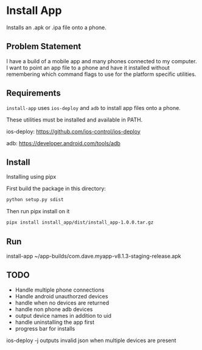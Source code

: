 # Install App
Installs an .apk or .ipa file onto a phone.

## Problem Statement
I have a build of a mobile app and many phones connected to my computer. I want to point an app file to a phone and have it installed without remembering which command flags to use for the platform specific utilities.

## Requirements
`install-app` uses `ios-deploy` and `adb` to install app files onto a phone.

These utilities must be installed and available in PATH.

ios-deploy: https://github.com/ios-control/ios-deploy

adb: https://developer.android.com/tools/adb

## Install
Installing using pipx

First build the package in this directory:
```bash
python setup.py sdist
```

Then run pipx install on it
```bash
pipx install install_app/dist/install_app-1.0.0.tar.gz
```

## Run
install-app ~/app-builds/com.dave.myapp-v8.1.3-staging-release.apk

## TODO
- Handle multiple phone connections
- Handle android unauthorzed devices
- handle when no devices are returned
- handle non phone adb devices
- output device names in addition to uid
- handle uninstalling the app first
- progress bar for installs



ios-deploy -j outputs invalid json when multiple devices are present